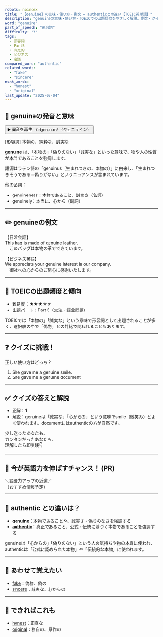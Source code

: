 ```yaml
---
robots: noindex
title: "【genuine】の意味・使い方・例文 ― authenticとの違い【TOEIC英単語】"
description: "genuineの意味・使い方・TOEICでの出題傾向をやさしく解説。例文・クイズ付きでauthenticとの違いもわかりやすく学べます。"
word: "genuine"
part_of_speech: "形容詞"
difficulty: "3"
tags:
  - 形容詞
  - Part5
  - 肯定的
  - ビジネス
  - 会議
compared_word: "authentic"
related_words:
  - "fake"
  - "sincere"
next_words:
  - "honest"
  - "original"
last_update: "2025-05-04"
---
```


## 🔰 genuineの発音と意味

<button class="play-audio" onclick="playTTS('genuine')">
  <span class="play-audio-main">
    ▶️ 発音を再生　/ˈdʒen.ju.ɪn/
  </span>
  <span class="play-audio-sub">
    （ジェニュイン）
  </span>
</button>

[形容詞] 本物の、純粋な、誠実な

**genuine** は、「本物の」「偽りのない」「誠実な」といった意味で、物や人の性質が本当であることを強調します。

語源はラテン語の「genuinus（生まれつきの、本物の）」に由来し、「生まれつきそうである＝偽りがない」というニュアンスが含まれています。

他の品詞：  
- genuineness：本物であること、誠実さ（名詞）
- genuinely：本当に、心から（副詞）

---

## ✏️ genuineの例文

【日常会話】  
This bag is made of genuine leather.  
　このバッグは本物の革でできています。

【ビジネス英語】  
We appreciate your genuine interest in our company.  
　御社への心からのご関心に感謝いたします。

---

## 🎯 TOEICの出題頻度と傾向

- 難易度：★★★☆☆
- 出題パート：Part 5（文法・語彙問題）

TOEICでは「本物の」「誠実な」という意味で形容詞として出題されることが多く、選択肢の中で「偽物」との対比で問われることもあります。

---

## ❓ クイズに挑戦！

正しい使い方はどっち？

1. She gave me a genuine smile.  
2. She gave me a genuine document.

---

## ✅ クイズの答えと解説

- 正解：**1**
- 解説：genuineは「誠実な」「心からの」という意味でsmile（微笑み）とよく使われます。documentにはauthenticの方が自然です。

少し迷ったあなたも、  
カンタンだったあなたも、  
理解したら即実践👇️

---

## 🚀 今が英語力を伸ばすチャンス！ (PR)

<div class="info-center">
＼語彙力アップの近道／<br>  
（おすすめ情報予定）
</div>

---

## 🤔  authentic との違いは？

- **genuine**：本物であることや、誠実さ・偽りのなさを強調する
- **[authentic](/word/authentic/)**：真正であること、公式・伝統に基づく本物であることを強調する

genuineは「心からの」「偽りのない」という人の気持ちや物の本質に使われ、authenticは「公式に認められた本物」や「伝統的な本物」に使われます。

---

## 🧩 あわせて覚えたい

- [fake](/word/fake/)：偽物、偽の
- [sincere](/word/sincere/)：誠実な、心からの

---

## 📖 できればこれも

- [honest](/word/honest/)：正直な
- [original](/word/original/)：独自の、原作の

<!-- cvid: aid23_bid48 -->
